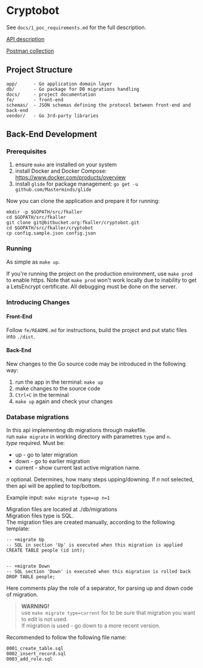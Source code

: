 # Cryptobot

See `docs/1_poc_requirements.md` for the full description.

[API description](https://documenter.getpostman.com/view/2186314/cryptobot/7Lq7gG5)

[Postman collection](https://www.getpostman.com/collections/643163e560085d98f9a7)

## Project Structure

    app/      - Go application domain layer
    db/       - Go package for DB migrations handling
    docs/     - project documentation
    fe/       - front-end
    schemas/  - JSON schemas defining the protocol between front-end and back-end
    vendor/   - Go 3rd-party libraries

## Back-End Development

### Prerequisites   

1. ensure `make` are installed on your system
2. install Docker and Docker Compose: https://www.docker.com/products/overview
3. install `glide` for package management: `go get -u github.com/Masterminds/glide`

Now you can clone the application and prepare it for running:

    mkdir -p $GOPATH/src/fkaller
    cd $GOPATH/src/fkaller
    git clone git@bitbucket.org:fkaller/cryptobot.git
    cd $GOPATH/src/fkaller/cryptobot
    cp config.sample.json config.json

### Running

As simple as `make up`.

If you're running the project on the production environment, use `make prod` to enable https. Note that `make prod`
won't work locally due to inability to get a LetsEncrypt certificate. All debugging must be done on the server.

### Introducing Changes

#### Front-End

Follow `fe/README.md` for instructions, build the project and put static files into `./dist`.

#### Back-End

New changes to the Go source code may be introduced in the following way:

1. run the app in the terminal: `make up`
2. make changes to the source code
3. `Ctrl+C` in the terminal
4. `make up` again and check your changes

### Database migrations

In this api implementing db migrations through makefile.   
run `make migrate` in working directory with parametres `type` and `n`.   
*type* required. Must be: 
  
 - up - go to later migration    
 - down - go to earlier migration     
 - current - show current last active migration name.      

*n* optional. Determines, how many steps upping/downing. 
If *n* not selected, then api will be applied to top/bottom.  

Example input: `make migrate type=up n=1`

Migration files are located at ./db/migrations   
Migration files type is SQL.    
The migration files are created manually, according to the following template:
    
    -- +migrate Up
    -- SQL in section 'Up' is executed when this migration is applied
    CREATE TABLE people (id int);
    
    
    -- +migrate Down
    -- SQL section 'Down' is executed when this migration is rolled back
    DROP TABLE people;
Here comments play the role of a separator, for parsing up and down code of migration.   
> **WARNING!**   
> use `make migrate type=current` for to be sure that migration you want to edit is not used.   
> If migration is used - go down to a more recent version.   

Recommended to follow the following file name: 
    
    0001_create_table.sql
    0002_insert_record.sql
    0003_add_role.sql
